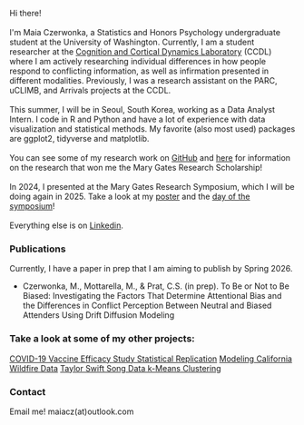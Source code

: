 Hi there!\
\
I'm Maia Czerwonka, a Statistics and Honors Psychology undergraduate student at the University of Washington. Currently, I am a student researcher at the [Cognition and Cortical Dynamics Laboratory](https://sites.uw.edu/ccdl/) (CCDL) where I am actively researching individual differences in how people respond to conflicting information, as well as infirmation presented in different modalities. 
Previously, I was a research assistant on the PARC, uCLIMB, and Arrivals projects at the CCDL.\
\
This summer, I will be in Seoul, South Korea, working as a Data Analyst Intern. I code in R and Python and have a lot of experience with data visualization and statistical methods. My favorite (also most used) packages are ggplot2, tidyverse and matplotlib.
\
\
You can see some of my research work on [GitHub](https://github.com/maiacz) and [here](https://www.maiacz.com/Guthrie_Prize_Research_Proposal.docx) for information on the research that won me the Mary Gates Research Scholarship!
\
\
In 2024, I presented at the Mary Gates Research Symposium, which I will be doing again in 2025. Take a look at my [poster](https://www.maiacz.com/Mary_Gates_Research_Symposium_Poster.pdf) and the [day of the symposium](https://www.linkedin.com/posts/maiacz_last-friday-i-had-the-opportunity-to-present-activity-7198810546857529344-jvAT?utm_source=share&utm_medium=member_desktop&rcm=ACoAADp3m-QBGP6I8aiJpycGIB_0WUmnzfCRlDY)!
\
\
Everything else is on [Linkedin](https://www.linkedin.com/in/maiacz/).

### Publications
Currently, I have a paper in prep that I am aiming to publish by Spring 2026.

* Czerwonka, M., Mottarella, M., & Prat, C.S. (in prep). To Be or Not to Be Biased: Investigating the Factors That Determine Attentional Bias and the Differences in Conflict Perception Between Neutral and Biased Attenders Using Drift Diffusion Modeling

### Take a look at some of my other projects:
[COVID-19 Vaccine Efficacy Study Statistical Replication](https://www.maiacz.com/Stat342_Final_Report.pdf)
[Modeling California Wildfire Data](https://STAT423_Final_Report.pdf)
[Taylor Swift Song Data k-Means Clustering](https://www.maiacz.com/TaylorSwiftSOngDataClustering.pdf)

### Contact
Email me! maiacz(at)outlook.com
